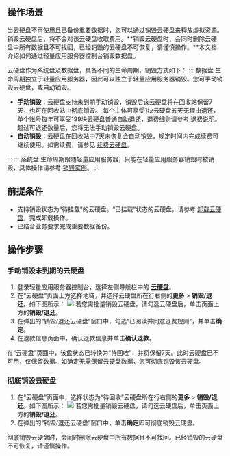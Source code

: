 ## 操作场景



当云硬盘不再使用且已备份重要数据时，您可以通过销毁云硬盘来释放虚拟资源。销毁云硬盘后，将不会对该云硬盘收取费用。**销毁云硬盘时，会同时删除云硬盘中所有数据且不可找回，已经销毁的云硬盘不可恢复，请谨慎操作。**本文档介绍如何通过轻量应用服务器控制台销毁数据盘。

云硬盘作为系统盘及数据盘，具备不同的生命周期，销毁方式如下：
<dx-tabs>
::: 数据盘
生命周期独立于轻量应用服务器，因此可以独立于轻量应用服务器销毁。您可手动销毁云硬盘，或自动销毁。
- **手动销毁**：云硬盘支持未到期手动销毁，销毁后该云硬盘将在回收站保留7天，也可在回收站中彻底销毁。
每个主体可享受1块云硬盘五天无理由退还，单个账号每年可享受199块云硬盘普通自助退还，退费细则请参考 [退费说明](https://cloud.tencent.com/document/product/1207/44582)。超过可退还数量后，您将无法手动销毁云硬盘。
- **自动销毁**：云硬盘在回收站中7天未恢复会自动销毁，规定时间内完成续费可继续使用。如需续费，请参见 [续费云硬盘](https://cloud.tencent.com/document/product/1207/63942)。

:::
::: 系统盘
生命周期跟随轻量应用服务器，只能在轻量应用服务器销毁时被销毁，具体操作请参考 [销毁实例](https://cloud.tencent.com/document/product/1207/44608)。
:::
</dx-tabs>

## 前提条件
- 支持销毁状态为“待挂载”的云硬盘。“已挂载”状态的云硬盘，请参考 [卸载云硬盘](https://cloud.tencent.com/document/product/1207/63948)，完成卸载操作。
- 已结合业务要求完成重要数据备份。


## 操作步骤

### 手动销毁未到期的云硬盘
1. 登录轻量应用服务器控制台，选择左侧导航栏中的 **[云硬盘](https://console.cloud.tencent.com/lighthouse/cbs/index)**。
2. 在“云硬盘”页面上方选择地域，并选择云硬盘所在行右侧的**更多** > **销毁/退还**。如下图所示：
![](https://qcloudimg.tencent-cloud.cn/raw/22028398c95d76b5aa2325bea9d0c903.png)
若您需批量销毁云硬盘，请勾选云硬盘后，单击页面上方的**销毁/退还**。
3. 在弹出的“销毁/退还云硬盘”窗口中，勾选“已阅读并同意退费规则”，并单击**确定**。
4. 在退款信息页面中，确认退款信息并单击**确认退款**。
<dx-alert infotype="notice" title="">
在“云硬盘”页面中，该盘状态已转换为“待回收”，并将保留7天。此时云硬盘已不可用，仅保留数据。如确定无需保留云硬盘数据，您可彻底销毁该云硬盘。
</dx-alert>





### 彻底销毁云硬盘[](id:completelyDestroyed)
1. 在“云硬盘”页面中，选择状态为“待回收”云硬盘所在行右侧的**更多** > **销毁/退还**。如下图所示：
![](https://qcloudimg.tencent-cloud.cn/raw/e7791fce8ab9e1182d487312f031af99.png)
若您需批量销毁云硬盘，请勾选云硬盘后，单击页面上方的**销毁/退还**。
2. 在弹出的“销毁/退还云硬盘”窗口中，单击**确定**即可彻底销毁云硬盘。
<dx-alert infotype="notice" title="">
彻底销毁云硬盘时，会同时删除云硬盘中所有数据且不可找回。已经销毁的云硬盘不可恢复，请谨慎操作。
</dx-alert>

